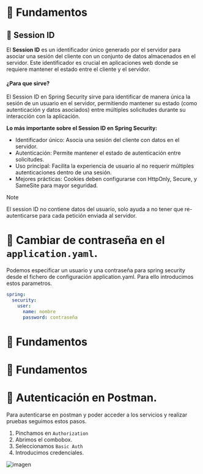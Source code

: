# 📌 Fundamentos

## 🔸 Session ID
El **Session ID** es un identificador único generado por el servidor para asociar una sesión del cliente con un conjunto de datos almacenados en el servidor. Este identificador es crucial en aplicaciones web donde se requiere mantener el estado entre el cliente y el servidor.    
#### ¿Para que sirve?
El Session ID en Spring Security sirve para identificar de manera única la sesión de un usuario en el servidor, permitiendo mantener su estado (como autenticación y datos asociados) entre múltiples solicitudes durante su interacción con la aplicación.
   
**Lo más importante sobre el Session ID en Spring Security:**
- Identificador único: Asocia una sesión del cliente con datos en el servidor.
- Autenticación: Permite mantener el estado de autenticación entre solicitudes.
- Uso principal: Facilita la experiencia de usuario al no requerir múltiples autenticaciones dentro de una sesión.
- Mejores prácticas: Cookies deben configurarse con HttpOnly, Secure, y SameSite para mayor seguridad.

>[!NOTE]
>El session ID no contiene datos del usuario, solo ayuda a no tener que re-autenticarse para cada petición enviada al servidor.

# 📌 Cambiar de contraseña en el `application.yaml`.
Podemos especificar un usuario y una contraseña para spring security desde el fichero de configuración application.yaml. Para ello introducimos estos parametros.
```yaml
spring:
  security:
    user:
      name: nombre
      password: contraseña
```

# 📌 Fundamentos

# 📌 Fundamentos

# 📌 Autenticación en Postman.
Para autenticarse en postman y poder acceder a los servicios y realizar pruebas seguimos estos pasos.
1. Pinchamos en `Authorization`
2. Abrimos el combobox.
3. Seleccionamos `Basic Auth`
4. Introducimos credenciales.

![imagen](https://github.com/user-attachments/assets/0d7d901d-7657-41c8-9b55-72fef549f781)
